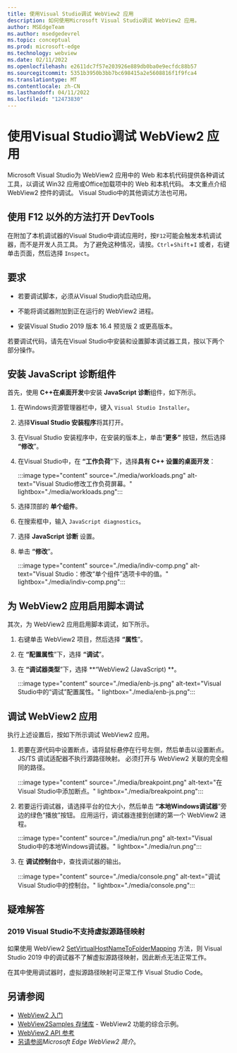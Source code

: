 ```yaml
---
title: 使用Visual Studio调试 WebView2 应用
description: 如何使用Microsoft Visual Studio调试 WebView2 应用。
author: MSEdgeTeam
ms.author: msedgedevrel
ms.topic: conceptual
ms.prod: microsoft-edge
ms.technology: webview
ms.date: 02/11/2022
ms.openlocfilehash: e2611dc7f57e203926e889db0ba0e9ecfdc88b57
ms.sourcegitcommit: 5351b3950b3bb7bc698415a2e5608816f1f9fca4
ms.translationtype: MT
ms.contentlocale: zh-CN
ms.lasthandoff: 04/11/2022
ms.locfileid: "12473830"
---
```

# <a name="debug-webview2-apps-with-visual-studio"></a>使用Visual Studio调试 WebView2 应用

Microsoft Visual Studio为 WebView2 应用中的 Web 和本机代码提供各种调试工具，以调试 Win32 应用或Office加载项中的 Web 和本机代码。 本文重点介绍 WebView2 控件的调试。  Visual Studio中的其他调试方法也可用。


<!-- ====================================================================== -->
## <a name="open-devtools-using-an-approach-other-than-f12"></a>使用 F12 以外的方法打开 DevTools

在附加了本机调试器的Visual Studio中调试应用时，按`F12`可能会触发本机调试器，而不是开发人员工具。  为了避免这种情况，请按。`Ctrl`+`Shift`+`I`  或者，右键单击页面，然后选择 `Inspect`。


<!-- ====================================================================== -->
## <a name="requirements"></a>要求

*  若要调试脚本，必须从Visual Studio内启动应用。

*  不能将调试器附加到正在运行的 WebView2 进程。

*  安装Visual Studio 2019 版本 16.4 预览版 2 或更高版本。


若要调试代码，请先在Visual Studio中安装和设置脚本调试器工具，按以下两个部分操作。


<!-- ====================================================================== -->
## <a name="install-the-javascript-diagnostics-component"></a>安装 JavaScript 诊断组件

首先，使用 **C++在桌面开发**中安装 **JavaScript 诊断**组件，如下所示。

1. 在Windows资源管理器栏中，键入 `Visual Studio Installer`。

1. 选择**Visual Studio 安装程序**将其打开。

1. 在Visual Studio 安装程序中，在安装的版本上，单击“**更多”** 按钮，然后选择 **“修改**”。

1. 在Visual Studio中，在 **“工作负荷**”下，选择**具有 C++ 设置的桌面开发**：

   :::image type="content" source="./media/workloads.png" alt-text="Visual Studio修改工作负荷屏幕。" lightbox="./media/workloads.png":::

1. 选择顶部的 **单个组件**。

1. 在搜索框中，输入 `JavaScript diagnostics`。

1. 选择 **JavaScript 诊断** 设置。

1. 单击 **“修改**”。

   :::image type="content" source="./media/indiv-comp.png" alt-text="Visual Studio：修改“单个组件”选项卡中的值。" lightbox="./media/indiv-comp.png":::


<!-- ====================================================================== -->
## <a name="enable-script-debugging-for-webview2-apps"></a>为 WebView2 应用启用脚本调试

其次，为 WebView2 应用启用脚本调试，如下所示。

1. 右键单击 WebView2 项目，然后选择 **“属性**”。

1. 在 **“配置属性**”下，选择 **“调试**”。

1. 在 **“调试器类型**”下，选择 **“WebView2 (JavaScript) **。

   :::image type="content" source="./media/enb-js.png" alt-text="Visual Studio中的“调试”配置属性。" lightbox="./media/enb-js.png":::


<!-- ====================================================================== -->
## <a name="debug-your-webview2-app"></a>调试 WebView2 应用

执行上述设置后，按如下所示调试 WebView2 应用。

1. 若要在源代码中设置断点，请将鼠标悬停在行号左侧，然后单击以设置断点。  JS/TS 调试适配器不执行源路径映射。  必须打开与 WebView2 关联的完全相同的路径。

   :::image type="content" source="./media/breakpoint.png" alt-text="在Visual Studio中添加断点。" lightbox="./media/breakpoint.png":::

1. 若要运行调试器，请选择平台的位大小，然后单击 **“本地Windows调试器**”旁边的绿色“播放”按钮。  应用运行，调试器连接到创建的第一个 WebView2 进程。

   :::image type="content" source="./media/run.png" alt-text="Visual Studio中的本地Windows调试器。" lightbox="./media/run.png":::

1. 在 **调试控制台**中，查找调试器的输出。

   :::image type="content" source="./media/console.png" alt-text="调试Visual Studio中的控制台。" lightbox="./media/console.png":::


<!-- ====================================================================== -->
## <a name="troubleshooting"></a>疑难解答

### <a name="virtual-source-path-mapping-not-supported-in-visual-studio-2019"></a>2019 Visual Studio不支持虚拟源路径映射

如果使用 WebView2 [SetVirtualHostNameToFolderMapping](/dotnet/api/microsoft.web.webview2.core.corewebview2.setvirtualhostnametofoldermapping) 方法，则 Visual Studio 2019 中的调试器不了解虚拟源路径映射，因此断点无法正常工作。

在其中使用调试器时，虚拟源路径映射可正常工作 <!-- Visual Studio 2022 or? -->Visual Studio Code。


<!-- ====================================================================== -->
## <a name="see-also"></a>另请参阅

* [WebView2 入门](../get-started/get-started.md)
* [WebView2Samples 存储库](https://github.com/MicrosoftEdge/WebView2Samples) - WebView2 功能的综合示例。
* [WebView2 API 参考](../webview2-api-reference.md)
* [另请参阅](../index.md#see-also)_Microsoft Edge WebView2 简介_。
